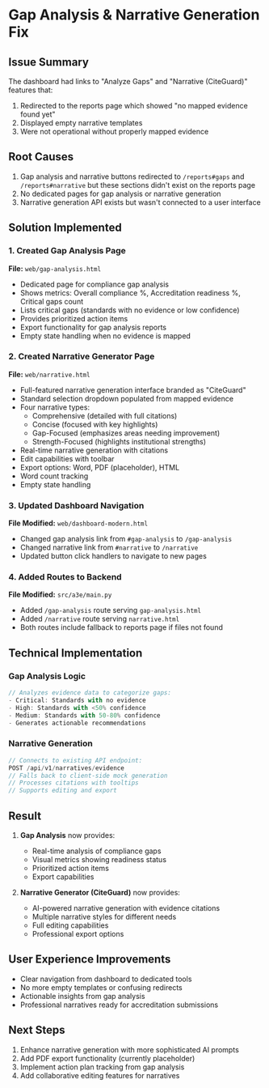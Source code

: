 # Gap Analysis & Narrative Generation Fix

## Issue Summary
The dashboard had links to "Analyze Gaps" and "Narrative (CiteGuard)" features that:
1. Redirected to the reports page which showed "no mapped evidence found yet"
2. Displayed empty narrative templates
3. Were not operational without properly mapped evidence

## Root Causes
1. Gap analysis and narrative buttons redirected to `/reports#gaps` and `/reports#narrative` but these sections didn't exist on the reports page
2. No dedicated pages for gap analysis or narrative generation
3. Narrative generation API exists but wasn't connected to a user interface

## Solution Implemented

### 1. Created Gap Analysis Page
**File:** `web/gap-analysis.html`
- Dedicated page for compliance gap analysis
- Shows metrics: Overall compliance %, Accreditation readiness %, Critical gaps count
- Lists critical gaps (standards with no evidence or low confidence)
- Provides prioritized action items
- Export functionality for gap analysis reports
- Empty state handling when no evidence is mapped

### 2. Created Narrative Generator Page  
**File:** `web/narrative.html`
- Full-featured narrative generation interface branded as "CiteGuard"
- Standard selection dropdown populated from mapped evidence
- Four narrative types:
  - Comprehensive (detailed with full citations)
  - Concise (focused with key highlights)
  - Gap-Focused (emphasizes areas needing improvement)
  - Strength-Focused (highlights institutional strengths)
- Real-time narrative generation with citations
- Edit capabilities with toolbar
- Export options: Word, PDF (placeholder), HTML
- Word count tracking
- Empty state handling

### 3. Updated Dashboard Navigation
**File Modified:** `web/dashboard-modern.html`
- Changed gap analysis link from `#gap-analysis` to `/gap-analysis`
- Changed narrative link from `#narrative` to `/narrative`  
- Updated button click handlers to navigate to new pages

### 4. Added Routes to Backend
**File Modified:** `src/a3e/main.py`
- Added `/gap-analysis` route serving `gap-analysis.html`
- Added `/narrative` route serving `narrative.html`
- Both routes include fallback to reports page if files not found

## Technical Implementation

### Gap Analysis Logic
```javascript
// Analyzes evidence data to categorize gaps:
- Critical: Standards with no evidence
- High: Standards with <50% confidence
- Medium: Standards with 50-80% confidence
- Generates actionable recommendations
```

### Narrative Generation
```javascript
// Connects to existing API endpoint:
POST /api/v1/narratives/evidence
// Falls back to client-side mock generation
// Processes citations with tooltips
// Supports editing and export
```

## Result
1. **Gap Analysis** now provides:
   - Real-time analysis of compliance gaps
   - Visual metrics showing readiness status
   - Prioritized action items
   - Export capabilities

2. **Narrative Generator (CiteGuard)** now provides:
   - AI-powered narrative generation with evidence citations
   - Multiple narrative styles for different needs
   - Full editing capabilities
   - Professional export options

## User Experience Improvements
- Clear navigation from dashboard to dedicated tools
- No more empty templates or confusing redirects
- Actionable insights from gap analysis
- Professional narratives ready for accreditation submissions

## Next Steps
1. Enhance narrative generation with more sophisticated AI prompts
2. Add PDF export functionality (currently placeholder)
3. Implement action plan tracking from gap analysis
4. Add collaborative editing features for narratives
